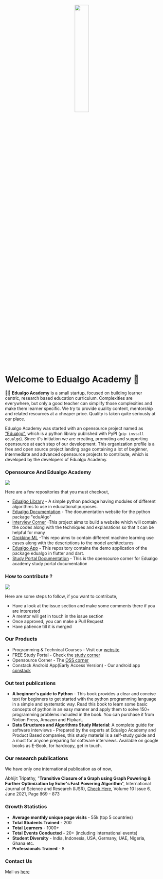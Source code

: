 <p align="center">
<img src="https://i.postimg.cc/yN581Nyh/Opensource-Logo-removebg-preview.pngg" width="30%">
</p>

# Welcome to Edualgo Academy 👋

🙋‍♀️ **Edualgo Academy** is a small startup, focused on building learner centric, research based education curriculum. Complexities are everywhere, 
but only a good teacher can simplify those complexities and make them learner specific. We try to provide quality content, mentorship and related 
resources at a cheaper price. Quality is taken quite seriously at our place.

Edualgo Academy was started with an opensource project named as ["Edualgo"](https://pypi.org/project/eduAlgo/), which is a python library published with PyPI (`pip install edualgo`). Since it's initiation we are creating, promoting and supporting opensource at each step of our development. This organization profile is a free and open source project landing page containing a lot of beginner, intermediate and advanced opensource projects to contribute, which is developed by the developers of Edualgo Academy.

### Opensource And Edualgo Academy

![](https://i.postimg.cc/XJGWKLs9/1.png)

Here are a few repositories that you must checkout,

- [Edualgo Library](https://github.com/edualgo/eduAlgo) - A simple python package having modules of different algorithms to use in educational purposes.
- [Edualgo Documentation](https://github.com/edualgo/documentation) - The documentation website for the python package "eduAlgo"
- [Interview Corner](https://github.com/edualgo/interview-corner) -This project aims to build a website which will contain the codes along with the techniques and explanations so that it can be helpful for many 
- [Grokking ML](https://github.com/edualgo/Grokking-Machine-Learning) -This repo aims to contain different machine learning use cases along with the descriptions to the model architectures
- [Edualgo App](https://github.com/edualgo/edualgo-app-demo) - This repository contains the demo application of the package edualgo in flutter and dart.
- [Study Portal Documentation](https://github.com/edualgo/StudyPortal-Docs) - This is the opensource corner for Edualgo academy study portal documentation

### How to contribute ?

![](https://i.postimg.cc/qBKh4xpt/2.png)


Here are some steps to follow, if you want to contribute,

- Have a look at the issue section and make some comments there if you are interested
- A mentor will get in touch in the issue section
- Once approved, you can make a Pull Request
- Have patience till it is merged


### Our Products

- Programming & Technical Courses - Visit our [website](https://www.edualgoacademy.com/)
- FREE Study Portal - Check the [study corner](https://study.edualgoacademy.com/)
- Opensource Corner - The [OSS corner](https://oss.edualgoacademy.com/)
- Constack Android App(Early Access Version) - Our android app [constack](https://play.google.com/store/apps/details?id=com.edualgoacademy.constack)

### Out text publications

- **A beginner's guide to Python** - This book provides a clear and concise text for beginners to get started with the python programming language in a simple and systematic way. Read this book to learn some basic concepts of python in an easy manner and apply them to solve 150+ programming problems included in the book. You can purchase it from Notion Press, Amazon and Flipkart.
- **Data Structures and Algorithms Study Material**: A complete guide for software interviews - Prepared by the experts at Edualgo Academy and Product Based companies, this study material is a self-study guide and a must for anyone preparing for software interviews. Available on google books as E-Book, for hardcopy, get in touch.

### Our research publications
We have only one international publication as of now,

Abhijit Tripathy, "**Transitive Closure of a Graph using Graph Powering & Further Optimization by Euler's Fast Powering Algorithm**", International Journal of Science and Research (IJSR), [Check Here](https://www.ijsr.net/search_index_results_paperid.php?id=MR21613054013), Volume 10 Issue 6, June 2021, Page 869 - 873

### Growth Statistics

- **Average monthly unique page visits** - 55k (top 5 countries)
- **Total Students Trained** - 200
- **Total Learners** - 1000+
- **Total Events Conducted** - 20+ (including international events)
- **Student Diversity** - India, Indonesia, USA, Germany, UAE, Nigeria, Ghana etc.
- **Professionals Trained** - 8

### Contact Us

Mail us [here](mailto:opensource@edualgoacademy.com)

